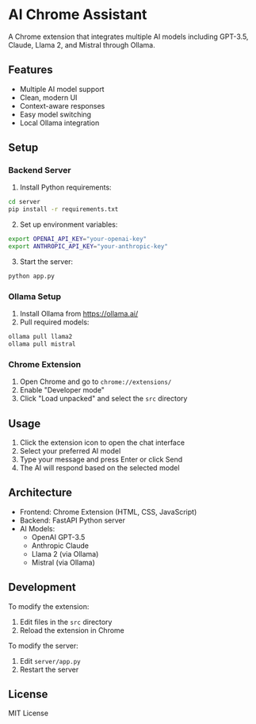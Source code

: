# AI Chrome Assistant

A Chrome extension that integrates multiple AI models including GPT-3.5, Claude, Llama 2, and Mistral through Ollama.

## Features

- Multiple AI model support
- Clean, modern UI
- Context-aware responses
- Easy model switching
- Local Ollama integration

## Setup

### Backend Server

1. Install Python requirements:
```bash
cd server
pip install -r requirements.txt
```

2. Set up environment variables:
```bash
export OPENAI_API_KEY="your-openai-key"
export ANTHROPIC_API_KEY="your-anthropic-key"
```

3. Start the server:
```bash
python app.py
```

### Ollama Setup

1. Install Ollama from https://ollama.ai/
2. Pull required models:
```bash
ollama pull llama2
ollama pull mistral
```

### Chrome Extension

1. Open Chrome and go to `chrome://extensions/`
2. Enable "Developer mode"
3. Click "Load unpacked" and select the `src` directory

## Usage

1. Click the extension icon to open the chat interface
2. Select your preferred AI model
3. Type your message and press Enter or click Send
4. The AI will respond based on the selected model

## Architecture

- Frontend: Chrome Extension (HTML, CSS, JavaScript)
- Backend: FastAPI Python server
- AI Models:
  - OpenAI GPT-3.5
  - Anthropic Claude
  - Llama 2 (via Ollama)
  - Mistral (via Ollama)

## Development

To modify the extension:
1. Edit files in the `src` directory
2. Reload the extension in Chrome

To modify the server:
1. Edit `server/app.py`
2. Restart the server

## License

MIT License
